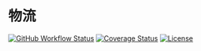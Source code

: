 # 物流

[![GitHub Workflow Status](https://img.shields.io/github/workflow/status/miaoxing/logistics/Build?style=flat-square)](https://github.com/miaoxing/logistics/actions)
[![Coverage Status](https://img.shields.io/coveralls/miaoxing/logistics.svg?style=flat-square)](https://coveralls.io/r/miaoxing/logistics)
[![License](http://img.shields.io/badge/license-MIT-brightgreen.svg?style=flat-square)](http://www.opensource.org/licenses/MIT)
